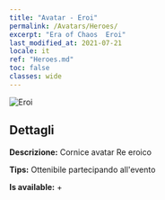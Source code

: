```yaml
---
title: "Avatar - Eroi"
permalink: /Avatars/Heroes/
excerpt: "Era of Chaos  Eroi"
last_modified_at: 2021-07-21
locale: it
ref: "Heroes.md"
toc: false
classes: wide
---
```

 ![Eroi](/images/a/avatarFrame_49.png)

## Dettagli

 **Descrizione:** Cornice avatar Re eroico 

 **Tips:** Ottenibile partecipando all'evento 

 **Is available:**  + 

